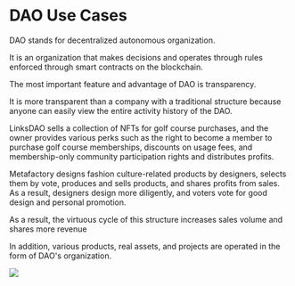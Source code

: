 # DAO Use Cases

&#x20;DAO stands for decentralized autonomous organization.

&#x20;It is an organization that makes decisions and operates through rules enforced through smart contracts on the blockchain.

&#x20;The most important feature and advantage of DAO is transparency.

&#x20; It is more transparent than a company with a traditional structure because anyone can easily view the entire activity history of the DAO.

&#x20; LinksDAO sells a collection of NFTs for golf course purchases, and the owner provides various perks such as the right to become a member to purchase golf course memberships, discounts on usage fees, and membership-only community participation rights and distributes profits.

&#x20; Metafactory designs fashion culture-related products by designers, selects them by vote, produces and sells products, and shares profits from sales. As a result, designers design more diligently, and voters vote for good design and personal promotion.

&#x20;As a result, the virtuous cycle of this structure increases sales volume and shares more revenue

&#x20; In addition, various products, real assets, and projects are operated in the form of DAO's organization.



![](../../../../../.gitbook/assets/kpop삽도kr004.png)
